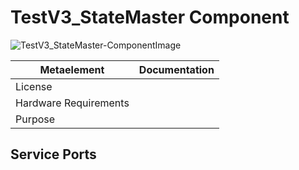 <!--- This file is generated from the TestV3_StateMaster.componentDocumentation model --->
<!--- do not modify this file manually as it will by automatically overwritten by the code generator, modify the model instead and re-generate this file --->

# TestV3_StateMaster Component

![TestV3_StateMaster-ComponentImage](https://github.com/Servicerobotics-Ulm/ComponentRepository/blob/master/TestV3_StateMaster/model/TestV3_StateMasterComponentDefinition.jpg)


| Metaelement | Documentation |
|-------------|---------------|
| License |  |
| Hardware Requirements |  |
| Purpose |  |



## Service Ports


